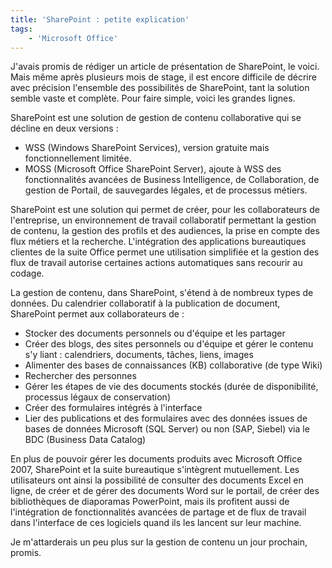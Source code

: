 ```yaml
---
title: 'SharePoint : petite explication'
tags:
    - 'Microsoft Office'
---
```


J'avais promis de rédiger un article de présentation de SharePoint, le voici. Mais même après plusieurs mois de stage, il est encore difficile de décrire avec précision l'ensemble des possibilités de SharePoint, tant la solution semble vaste et complète. Pour faire simple, voici les grandes lignes.

SharePoint est une solution de gestion de contenu collaborative qui se décline en deux versions :

- WSS (Windows SharePoint Services), version gratuite mais fonctionnellement limitée.
- MOSS (Microsoft Office SharePoint Server), ajoute à WSS des fonctionnalités avancées de Business Intelligence, de Collaboration, de gestion de Portail, de sauvegardes légales, et de processus métiers.

SharePoint est une solution qui permet de créer, pour les collaborateurs de l'entreprise, un environnement de travail collaboratif permettant la gestion de contenu, la gestion des profils et des audiences, la prise en compte des flux métiers et la recherche. L'intégration des applications bureautiques clientes de la suite Office permet une utilisation simplifiée et la gestion des flux de travail autorise certaines actions automatiques sans recourir au codage.

La gestion de contenu, dans SharePoint, s'étend à de nombreux types de données. Du calendrier collaboratif à la publication de document, SharePoint permet aux collaborateurs de :

- Stocker des documents personnels ou d'équipe et les partager
- Créer des blogs, des sites personnels ou d'équipe et gérer le contenu s'y liant : calendriers, documents, t&acirc;ches, liens, images
- Alimenter des bases de connaissances (KB) collaborative (de type Wiki)
- Rechercher des personnes
- Gérer les étapes de vie des documents stockés (durée de disponibilité, processus légaux de conservation)
- Créer des formulaires intégrés à l'interface
- Lier des publications et des formulaires avec des données issues de bases de données Microsoft (SQL Server) ou non (SAP, Siebel) via le BDC (Business Data Catalog)

En plus de pouvoir gérer les documents produits avec Microsoft Office 2007, SharePoint et la suite bureautique s'intègrent mutuellement. Les utilisateurs ont ainsi la possibilité de consulter des documents Excel en ligne, de créer et de gérer des documents Word sur le portail, de créer des bibliothèques de diaporamas PowerPoint, mais ils profitent aussi de l'intégration de fonctionnalités avancées de partage et de flux de travail dans l'interface de ces logiciels quand ils les lancent sur leur machine.

Je m'attarderais un peu plus sur la gestion de contenu un jour prochain, promis.
